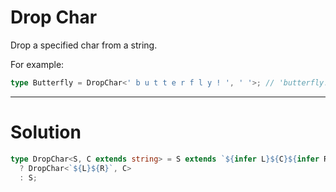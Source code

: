 # Drop Char

Drop a specified char from a string.

For example:

```ts
type Butterfly = DropChar<' b u t t e r f l y ! ', ' '>; // 'butterfly!'
```

---

# Solution

```ts
type DropChar<S, C extends string> = S extends `${infer L}${C}${infer R}`
  ? DropChar<`${L}${R}`, C>
  : S;
```
